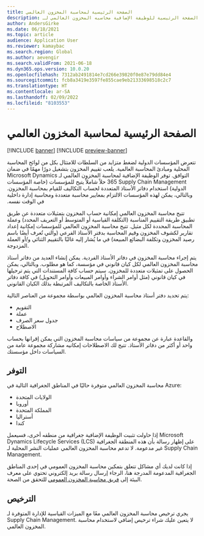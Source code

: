 ```yaml
---
title: الصفحة الرئيسية لمحاسبة المخزون العالمي
description: هذا الموضوع هو الصفحة الرئيسية للوظيفة الإضافية محاسبه المخزون العالمي لـ Microsoft Dynamics 365 Supply Chain Management.
author: AndersGirke
ms.date: 06/18/2021
ms.topic: article
audience: Application User
ms.reviewer: kamaybac
ms.search.region: Global
ms.author: aevengir
ms.search.validFrom: 2021-06-18
ms.dyn365.ops.version: 10.0.20
ms.openlocfilehash: 7312ab2491814e7cd266e39820f0e87e79dd84e4
ms.sourcegitcommit: fcb8a3419e3597fe855cae9eb21333698518c2c7
ms.translationtype: HT
ms.contentlocale: ar-SA
ms.lasthandoff: 02/09/2022
ms.locfileid: "8103553"
---
```

# <a name="global-inventory-accounting-home-page"></a>الصفحة الرئيسية لمحاسبة المخزون العالمي

[!INCLUDE [banner](../includes/banner.md)]
[!INCLUDE [preview-banner](../includes/preview-banner.md)]
<!--KFM: Preview until 4/30/2022 -->

‏‫تتعرض المؤسسات الدولية لضغط متزايد من السلطات للامتثال بكل من لوائح المحاسبة المحلية ومبادئ المحاسبة العالمية. يلعب تقييم المخزون بتشغيل دورًا مهمًا في ضمان التوافق. توفر الوظيفة الإضافية لمحاسبة المخزون العالمي لـ Microsoft Dynamics 365 Supply Chain Management حلاً شاملاً يتيح للمؤسسات (خاصة المؤسسات الدولية) استخدام دفاتر الأستاذ المتعددة لحساب التكاليف للقيام بمحاسبة المخزون. وبالتالي، يمكن لهذه المؤسسات الالتزام بمعايير محاسبة متعددة ومحاسبة إدارة داخلية في الوقت نفسه.

تتيح محاسبة المخزون العالمي إمكانية حساب المخزون بتمثيلات متعددة عن طريق تطبيق طريقة التقييم المناسبة (التكلفة القياسية أو المتوسط أو التعريف المحدد) وعملة المحاسبة المحددة لكل مثيل. تتيح محاسبة المخزون العالمي للمؤسسات إمكانية إعداد تقارير لكشوف المخزون وقيم المحاسبة بدفتر الأستاذ الفرعي (والتي تُعرف أيضًا باسم رصيد المخزون وتكلفة البضائع المبيعة) في ما يُشار إليه غالبًا بالتقييم الثنائي و/أو العملة المزدوجة.

يتم إجراء محاسبة المخزون في دفاتر الأستاذ الفردية. يمكن إنشاء العديد من دفاتر أستاذ محاسبة المخزون العالمي لكل كيان قانوني في مؤسسة، كما هو مطلوب. وبالتالي، يمكن الحصول على تمثيلات متعددة للمخزون. سيتم حساب كافة المستندات التي يتم ترحيلها في كيان قانوني (مثل أوامر الشراء وأوامر المبيعات وأوامر التحويل) في كافة دفاتر الأستاذ الخاصة بالتكاليف المرتبطة بذلك الكيان القانوني.

يتم تحديد دفتر أستاذ محاسبة المخزون العالمي بواسطة مجموعة من العناصر التالية:

- التقويم
- عملة
- جدول سعر الصرف
- الاصطلاح

والقاعدة عبارة عن مجموعة من سياسات محاسبة المخزون التي يمكن إقرانها بحساب واحد أو أكثر من دفاتر الأستاذ. تتيح لك الاصطلاحات إمكانيه مشاركة مجموعة عامة من السياسات داخل مؤسستك.

## <a name="availability"></a>التوفر

محاسبة المخزون العالمي متوفرة حاليًا في المناطق الجغرافية التالية في Azure:

- الولايات المتحدة
- أوروبا
- المملكة المتحدة
- أستراليا
- كندا

إذا حاولت تثبيت الوظيفة الإضافية جغرافية من منطقه أخرى، فسيعمل Microsoft Dynamics Lifecycle Services (LCS) على إظهار رسالة بأن هذه المنطقة الجغرافية غير مدعومة. لا تدعم محاسبة المخزون العالمي عمليات النشر المحلية لـ Supply Chain Management.

إذا كانت لديك أي مشاكل تتعلق بتمكين محاسبة المخزون العمومي‬ في إحدى المناطق الجغرافية المدعومة المدرجة هنا، الرجاء إرسال رسالة بريد إلكتروني تحتوي على معرف البيئة إلى [فريق محاسبة المخزون العمومي](mailto:GlobalInvAccount@microsoft.com) للتحقق من الصحة.

## <a name="licensing"></a>الترخيص

يجري ترخيص محاسبة المخزون العالمي معًا مع الميزات القياسية للإدارة المتوفرة لـ Supply Chain Management. لا يتعين عليك شراء ترخيص إضافي لاستخدام محاسبة المخزون العالمي.
